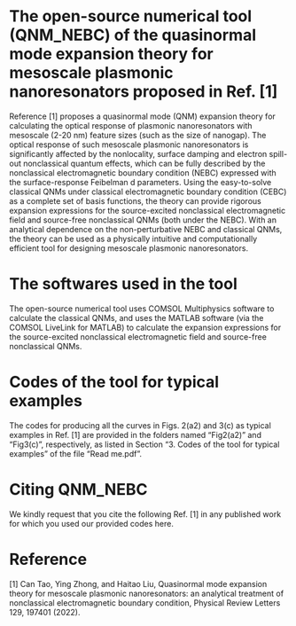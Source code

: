 # The open-source numerical tool (QNM_NEBC) of the quasinormal mode expansion theory for mesoscale plasmonic nanoresonators proposed in Ref. [1]
Reference [1] proposes a quasinormal mode (QNM) expansion theory for calculating the optical response of plasmonic nanoresonators with mesoscale (2-20 nm) feature sizes (such as the size of nanogap). The optical response of such mesoscale plasmonic nanoresonators is significantly affected by the nonlocality, surface damping and electron spill-out nonclassical quantum effects, which can be fully described by the nonclassical electromagnetic boundary condition (NEBC) expressed with the surface-response Feibelman d parameters. Using the easy-to-solve classical QNMs under classical electromagnetic boundary condition (CEBC) as a complete set of basis functions, the theory can provide rigorous expansion expressions for the source-excited nonclassical electromagnetic field and source-free nonclassical QNMs (both under the NEBC). With an analytical dependence on the non-perturbative NEBC and classical QNMs, the theory can be used as a physically intuitive and computationally efficient tool for designing mesoscale plasmonic nanoresonators.

# The softwares used in the tool
The open-source numerical tool uses COMSOL Multiphysics software to calculate the classical QNMs, and uses the MATLAB software (via the COMSOL LiveLink for MATLAB) to calculate the expansion expressions for the source-excited nonclassical electromagnetic field and source-free nonclassical QNMs.

# Codes of the tool for typical examples
The codes for producing all the curves in Figs. 2(a2) and 3(c) as typical examples in Ref. [1] are provided in the folders named “Fig2(a2)” and “Fig3(c)”, respectively, as listed in Section “3. Codes of the tool for typical examples” of the file “Read me.pdf”.

# Citing QNM_NEBC
We kindly request that you cite the following Ref. [1] in any published work for which you used our provided codes here.

# Reference
[1] Can Tao, Ying Zhong, and Haitao Liu, Quasinormal mode expansion theory for mesoscale plasmonic nanoresonators: an analytical treatment of nonclassical electromagnetic boundary condition, Physical Review Letters 129, 197401 (2022).
